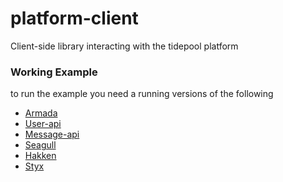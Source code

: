 platform-client
===============

Client-side library interacting with the tidepool platform


### Working Example

to run the example you need a running versions of the following

- [Armada](https://github.com/tidepool-org/armada)
- [User-api](https://github.com/tidepool-org/user-api)
- [Message-api](https://github.com/tidepool-org/message-api)
- [Seagull](https://github.com/tidepool-org/seagull)
- [Hakken](https://github.com/tidepool-org/hakken)
- [Styx](https://github.com/tidepool-org/styx)
